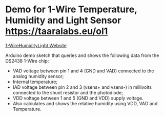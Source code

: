 # Demo for 1-Wire Temperature, Humidity and Light Sensor https://taaralabs.eu/ol1

[1-WireHumidityLight Website](https://taaralabs.eu/ol1)

Arduino demo sketch that queries and shows the following data from the DS2438 1-Wire chip:
* VAD voltage between pin 1 and 4 (GND and VAD) connected to the analog humidity sensor;
* Internal temperature;
* IAD voltage between pin 2 and 3 (vsens+ and vsens-) in millivolts connected to the shunt resistor and the photodiode;
* VDD voltage between 1 and 5 (GND and VDD) supply voltage.
* Also calculates and shows the relative humidity using VDD, VAD and Temperature.
